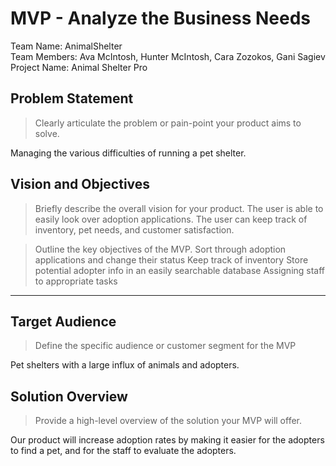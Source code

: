 # MVP \- Analyze the Business Needs

Team Name:  AnimalShelter  
Team Members: Ava McIntosh, Hunter McIntosh, Cara Zozokos, Gani Sagiev  
Project Name: Animal Shelter Pro

## Problem Statement

> Clearly articulate the problem or pain-point your product aims to solve.      	

Managing the various difficulties of running a pet shelter. 

## Vision and Objectives

> Briefly describe the overall vision for your product.
  > The user is able to easily look over adoption applications. The user can keep track of inventory, pet needs, and customer satisfaction.  

> Outline the key objectives of the MVP.
  > Sort through adoption applications and change their status
  > Keep track of inventory
  > Store potential adopter info in an easily searchable database
  > Assigning staff to appropriate tasks 

*** 

## Target Audience

> Define the specific audience or customer segment for the MVP

Pet shelters with a large influx of animals and adopters. 

## Solution Overview

> Provide a high-level overview of the solution your MVP will offer.

  Our product will increase adoption rates by making it easier for the adopters to find a pet, and for the staff to evaluate the adopters. 
